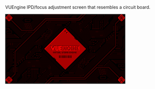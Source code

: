 VUEngine IPD/focus adjustment screen that resembles a circuit board.

![Preview Image](preview.png)
